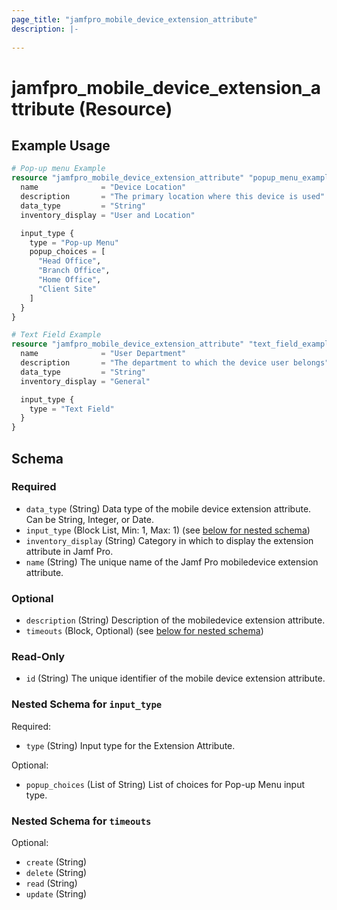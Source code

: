 ```yaml
---
page_title: "jamfpro_mobile_device_extension_attribute"
description: |-
  
---
```


# jamfpro_mobile_device_extension_attribute (Resource)


## Example Usage
```terraform
# Pop-up menu Example
resource "jamfpro_mobile_device_extension_attribute" "popup_menu_example" {
  name              = "Device Location"
  description       = "The primary location where this device is used"
  data_type         = "String"
  inventory_display = "User and Location"

  input_type {
    type = "Pop-up Menu"
    popup_choices = [
      "Head Office",
      "Branch Office",
      "Home Office",
      "Client Site"
    ]
  }
}

# Text Field Example
resource "jamfpro_mobile_device_extension_attribute" "text_field_example" {
  name              = "User Department"
  description       = "The department to which the device user belongs"
  data_type         = "String"
  inventory_display = "General"

  input_type {
    type = "Text Field"
  }
}
```

<!-- schema generated by tfplugindocs -->
## Schema

### Required

- `data_type` (String) Data type of the mobile device extension attribute. Can be String, Integer, or Date.
- `input_type` (Block List, Min: 1, Max: 1) (see [below for nested schema](#nestedblock--input_type))
- `inventory_display` (String) Category in which to display the extension attribute in Jamf Pro.
- `name` (String) The unique name of the Jamf Pro mobiledevice extension attribute.

### Optional

- `description` (String) Description of the mobiledevice extension attribute.
- `timeouts` (Block, Optional) (see [below for nested schema](#nestedblock--timeouts))

### Read-Only

- `id` (String) The unique identifier of the mobile device extension attribute.

<a id="nestedblock--input_type"></a>
### Nested Schema for `input_type`

Required:

- `type` (String) Input type for the Extension Attribute.

Optional:

- `popup_choices` (List of String) List of choices for Pop-up Menu input type.


<a id="nestedblock--timeouts"></a>
### Nested Schema for `timeouts`

Optional:

- `create` (String)
- `delete` (String)
- `read` (String)
- `update` (String)